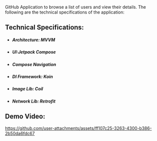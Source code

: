 GitHub Application to browse a list of users and view their details. The following are the technical specifications of the application:

## Technical Specifications:

- ##### Architecture: MVVM
- ##### UI:Jetpack Compose
- ##### Compose Navigation
- ##### DI Framework: Koin
- ##### Image Lib: Coil
- ##### Network Lib: Retrofit

## Demo Video:

https://github.com/user-attachments/assets/ff107c25-3263-4300-b386-2b50da6fdc67

